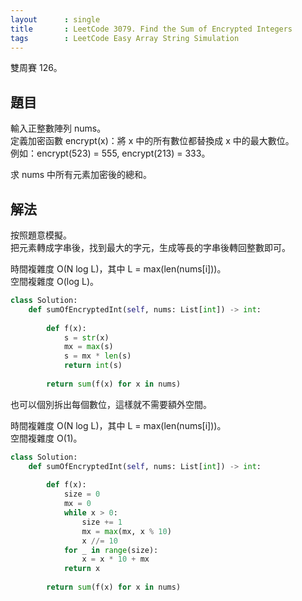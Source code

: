 ```yaml
---
layout      : single
title       : LeetCode 3079. Find the Sum of Encrypted Integers
tags        : LeetCode Easy Array String Simulation
---
```

雙周賽 126。

## 題目

輸入正整數陣列 nums。  
定義加密函數 encrypt(x)：將 x 中的所有數位都替換成 x 中的最大數位。  
例如：encrypt(523) = 555, encrypt(213) = 333。  

求 nums 中所有元素加密後的總和。  

## 解法

按照題意模擬。  
把元素轉成字串後，找到最大的字元，生成等長的字串後轉回整數即可。  

時間複雜度 O(N log L)，其中 L = max(len(nums[i]))。  
空間複雜度 O(log L)。  

```python
class Solution:
    def sumOfEncryptedInt(self, nums: List[int]) -> int:
        
        def f(x):
            s = str(x)
            mx = max(s)
            s = mx * len(s)
            return int(s)
            
        return sum(f(x) for x in nums)
```

也可以個別拆出每個數位，這樣就不需要額外空間。  

時間複雜度 O(N log L)，其中 L = max(len(nums[i]))。  
空間複雜度 O(1)。

```python
class Solution:
    def sumOfEncryptedInt(self, nums: List[int]) -> int:
        
        def f(x):
            size = 0
            mx = 0
            while x > 0:
                size += 1
                mx = max(mx, x % 10)
                x //= 10
            for _ in range(size):
                x = x * 10 + mx
            return x
            
        return sum(f(x) for x in nums)
```

